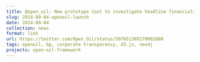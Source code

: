 ```yaml
---
title: @open_oil: New prototype tool to investigate headline financials of major #BP affiliates: http://data.openoil.net  thanks to @opencorporates and @iilab
slug: 2014-09-04-openoil-launch
date: 2014-09-04
collection: news
format: link
url: https://twitter.com/Open_Oil/status/507651389170802688
tags: openoil, bp, corporate transparency, d3.js, neo4j
projects: open-oil-framework
---
```



